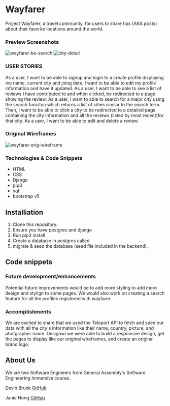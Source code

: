 # Wayfarer
Project Wayfarer, a travel community, for users to share tips (AKA posts) about their favorite locations around the world.

### Preview Screenshots
![wayfarer-be-search](https://user-images.githubusercontent.com/76925728/111923038-73d59900-8a5a-11eb-85cd-bfb12b5678be.jpg)
![city-detail](https://user-images.githubusercontent.com/76925728/111923016-5ef90580-8a5a-11eb-97ae-e1c092ccdf57.jpg)


### USER STORIES
As a user, I want to be able to signup and login to a create profile displaying me name, current city and joing date. I want to be able to edit my profile information and have it updated. 
As a user, I want to be able to see a list of reviews I have contributed to and when clicked, be redirected to a page showing the review. 
As a user, I want to able to search for a major city using the search funciton which returns a list of cities similar to the search term. Then, I want to be able to click a city to be redirected to a detailed page containing the city information and all the reviews (listed by most recent)for that city. 
As a user, I want to be able to edit and delete a review. 

### Original Wireframes
![wayfarer-orig-wireframe](https://user-images.githubusercontent.com/76925728/111921810-dc6d4780-8a53-11eb-87ce-5a7a323ca649.jpg)


### Technologies & Code Snippets
* HTML
* CSS
* Django
* pip3
* sql
* bootstrap v5

## Installiation

1. Clone this repository.
2. Ensure you have postgres and django 
3. Run pip3 install
4. Create a database in postgres called <wayfarer>
5. migrate & seed the database (seed file included in the backend). 



## Code snippets


### Future development/enhancements
Potential future improvements would be to add more styling to add more design and stylign to some pages. We would also work on creating a search feature for all the profiles registered with wayfarer.

### Accomplishments
We are excited to share that we used the Teleport API to fetch and seed our data with all the city's information like their name, country, picture, and photgrapher name. Designwi we were able to build a responsive design, get the pages to display like our original wireframes, and create an original brand logo.  


## About Us
We are two Software Engineers from General Assembly's Software Engineering Immersive course.

Devin Brunk [GitHub](https://github.com/DevinLB)

Janie Hong [GitHub](https://github.com/jamfurell)

